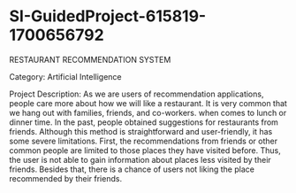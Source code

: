 # SI-GuidedProject-615819-1700656792

RESTAURANT RECOMMENDATION SYSTEM

Category: Artificial Intelligence

Project Description:
As we are users of recommendation applications, people care more about how we will like a restaurant. It is 
very common that we hang out with families, friends, and co-workers. when comes to lunch or dinner time. In
the past, people obtained suggestions for restaurants from friends. Although this method is straightforward and
user-friendly, it has some severe limitations. First, the recommendations from friends or other common people
are limited to those places they have visited before. Thus, the user is not able to gain information about places
less visited by their friends. Besides that, there is a chance of users not liking the place recommended by their friends.
